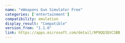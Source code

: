 ```yaml
---
name: "eWeapons Gun Simulator Free"
categories: ['entertainment']
compatibility: emulation
display_result: "Compatible"
version_from: "1.1.0"
link: https://apps.microsoft.com/detail/9P9QQ3QVC3BB
---
```

